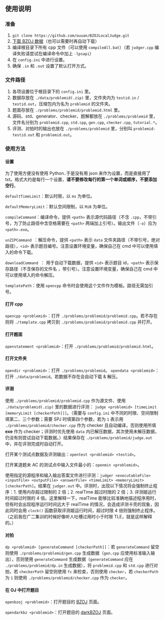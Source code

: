 ## 使用说明

### 准备

1. `git clone https://github.com/ouuan/BZOJLocalJudge.git`
2. [下载 BZOJ 数据](https://darkbzoj.tk/data/)（也可以需要时再自动下载）
3. 编译根目录下所有 cpp 文件（可以使用 `compileAll.bat`）（若 `judger.cpp` 编译失败请尝试在编译命令中加上 `-lpsapi`）
4. 在 `config.ini` 中进行设置。
5. 确保 `.in` 和 `.out` 设置了默认打开方式。

### 文件路径

1. 各项设置位于根目录下的 `config.ini` 里。
2. 数据存放在 `./data/problemid(.zip)` 里，文件夹内为 `testid.in` / `testid.out`，压缩包内为名为 `problemid` 的文件夹。
3. 题面存放在 `./problems/problemid/problemid.html` 里。
4. 源码、std、generator、checker、题解都放在 `./problems/problemid` 里，文件名分别为 `problemid.cpp`, `std.cpp`, `gen.cpp`, `checker.cpp`, `tutorial.*`。
5. 评测、对拍时的输出也放在 `./problems/problemid` 里，分别叫 `problemid-testid.out` 和 `problemid.out`。

### 使用方法

#### 设置

为了使用方便没有使用 Python..于是没有用 json 来作为设置，而是直接用了 txt。格式大约是每行一个设置，**请不要修改每行的第一个单词或顺序，不要添加空行**。

`defaultTimeLimit`：默认时限，以 `ms` 为单位。

`defaultMemoryLimit`：默认空间限制，以 `MiB` 为单位。

`compileCommand`：编译命令，提供 `<path>` 表示源代码路径（不含 `.cpp`，不带引号，为了防止路径中含空格需要在 `<path>` 两端加上引号）。输出文件（`-o`）应为 `<path>.exe`。

`unZIPCommand `：解压命令，提供 `<path>` 表示 `data` 文件夹路径（不带引号，绝对路径），`<id>` 表示题目编号。注意设置环境变量，确保自己在 cmd 中可以使用填入的命令下载。

`downloadCommand `： 用于自动下载数据，提供 `<id>` 表示题目 id，`<path>` 表示保存路径（不含保存的文件名 ，带引号）。注意设置环境变量，确保自己在 cmd 中可以使用填入的命令解压。

`templatePath`：使用 `opencpp` 命令时会使用这个文件作为模板。路径无需加引号。

#### 打开 cpp

`opencpp <problemid>`：打开 `./problems/problemid/problemid.cpp`。若不存在则将 `./template.cpp` 拷贝到 `./problems/problemid/problemid.cpp` 并打开。

#### 打开题面

`openstatement <problemid>`：打开 `./problems/problemid/problemid.html`。

#### 打开文件夹

`opendir <problemid>`：打开 `./problems/problemid`。
`opendata <problemid>`：打开 `./data/problemid`。若数据不存在会自动下载 & 解压。

#### 评测

使用 `./problems/problemid/problemid.cpp` 作为源文件、使用 `./data/problemid(.zip)` 里的数据进行评测： `judge <problemid> [timeLimit [memoryLimit [checkerPath]]]`。（需要与 `config.ini` 中不同的时限、空间限制填第二、三个参数；需要 SPJ 时填第四个参数，若为 `1` 表示用 `./problems/problemid/checker.cpp` 作为 checker 且自动编译，否则使用所填 **exe** 作为 checker；评测时优先使用 `data` 内已解压数据，其次使用未解压数据，仍没有则尝试自动下载数据。）结果保存在 `./problems/problemid/judge.out` 中，并在评测完成时自动打开。

打开某个测试点数据及评测输出：`opentest <problemid> <testid>`。

打开某道题未 AC 的测试点中输入文件最小的：`openmin <problemid>`。

使用指定的源程序和输入输出答案文件进行评测：`judger <executableFile> <inputFile> <outputFile> <answerFile> <timeLimit> <memoryLimit> [checkerPath]`。结果在 `judger.out` 中。评测时，出现以下情况将会强制终止程序：1. 使用内存超过限制的 2 倍；2. realTime 超过时限的 2 倍；3. 评测姬运行时间超过时限的 4 倍。这里解释一下，realTime 能够比较准确地描述程序用时，但有时会出现程序运行时间远大于 realTime 的情况，会造成评测卡壳的现象，因此同时会用 `clock()` 函数获取评测姬运行时间，超过时限 4 倍则强制终止程序。（之前我在广二集训的时候好像听人吐槽过用时小于时限 TLE，就是这样解释的。）

#### 对拍

`dp <problemid> [generateCommand [checkerPath]]`：若 `generateCommand` 留空则使用 `./problems/problemid/gen.cpp` 生成数据（`gen.cpp` 应使用标准输入输出），否则使用 `generateCommand` 生成数据（`generateCommand` 应在 `./problems/problemid/dp.in` 生成数据），将 `problemid.cpp` 和 `std.cpp` 进行对拍，若 `checkerPath` 留空则使用 `fc` 来检查，否则使用 `checker`，若 `checkerPath` 为 `1` 则使用 `./problems/problemid/checker.cpp` 作为 `checker`。

#### 在 OJ 中打开题目

`openbzoj <problemid>`：打开题目的 [BZOJ](https://www.lydsy.com/JudgeOnline/) 页面。

`opendarkbz <problemid>`：打开题目的 [darkBZOJ](https://darkbzoj.tk/) 页面。
